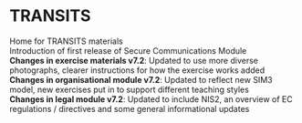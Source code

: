 # TRANSITS 
Home for TRANSITS materials  
Introduction of first release of Secure Communications Module  
**Changes in exercise materials v7.2**: Updated to use more diverse photographs, clearer instructions for how the exercise works added  
**Changes in organisational module v7.2**: Updated to reflect new SIM3 model, new exercises put in to support different teaching styles    
**Changes in legal module v7.2**: Updated to include NIS2, an overview of EC regulations / directives and some general informational updates
